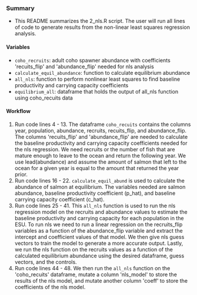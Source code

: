 ### Summary
- This README summarizes the 2_nls.R script. The user will run all lines of code to generate results from the non-linear least squares regression analysis. 
 
#### Variables
- `coho_recruits`:   adult coho spawner abundance with coefficients 'recuits_flip' and 'abundance_flip' needed for nls analysis
- `calculate_equil_abundance`:  function to calculate equilibrium abundance 
- `all_nls`:  function to perform nonlinear least squares to find baseline productivity and carrying capacity coefficients 
- `equilibrium_all`:  dataframe that holds the output of all_nls function using coho_recuits data

#### Workflow
1. Run code lines 4 - 13. The dataframe `coho_recuits` contains the columns year, population, abundance, recruits, recuits_flip, and abundance_flip. The columns 'recuits_flip' and 'abundance_flip' are needed to calculate the baseline productivity and carrying capacity coefficients needed for the nls regression. We need recruits or the number of fish that are mature enough to leave to the ocean and return the following year. We use lead(abundance) and assume the amount of salmon that left to the ocean for a given year is equal to the amount that returned the year prior. 
2. Run code lines 16 - 22. `calculate_equil_abund` is used to calculate the abundance of salmon at equilibrium. The variables needed are salmon abundance, baseline productivity coefficient (p_hat), and baseline carrying capacity coefficient (c_hat). 
3. Run code lines 25 - 41. This `all_nls` function is used to run the nls regression model on the recruits and abundance values to estimate the baseline productivity and carrying capacity for each population in the ESU. To run nls we need to run a linear regression on the recruits_flip variables as a function of the abundance_flip variable and extract the intercept and coefficient values of that model. We then give nls guess vectors to train the model to generate a more accurate output. Lastly, we run the nls function on the recruits values as a function of the calculated equilibrium abundance using the desired dataframe, guess vectors, and the controls.
4. Run code lines 44 - 48. We then run the `all_nls` function on the 'coho_recuits' dataframe, mutate a column 'nls_model' to store the results of the nls model, and mutate another column 'coeff' to store the coefficients of the nls model. 


